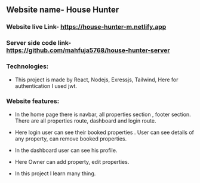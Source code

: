 ## Website name- House Hunter

### Website live Link- https://house-hunter-m.netlify.app
### Server side code link- https://github.com/mahfuja5768/house-hunter-server

### Technologies:
- This project is made by React, Nodejs, Exressjs, Tailwind,  Here for authentication I used jwt.

### Website features:

- In the home page there is navbar, all properties section , footer section. There are all properties route, dashboard and 
  login route.

- Here login user can see their booked properties . User can see details of any property, can remove booked properties.

- In the dashboard user can see his profile.

- Here Owner can add property, edit properties.

- In this project I learn many thing.

